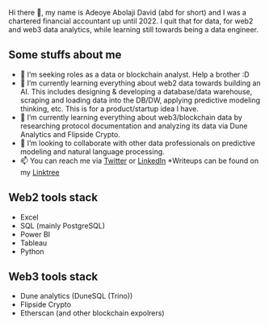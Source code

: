 Hi there 👋, my name is Adeoye Abolaji David (abd for short) and I was a chartered financial accountant up until 2022. 
I quit that for data, for web2 and web3 data analytics, while learning still towards being a data engineer. 

## Some stuffs about me
- 👀 I’m seeking roles as a data or blockchain analyst. Help a brother :D
- 🌱 I’m currently learning everything about web2 data towards building an AI. This includes designing & developing a database/data warehouse, scraping and loading data into the DB/DW, applying predictive modeling thinking, etc. This is for a product/startup idea I have. 
- 🌱 I’m currently learning everything about web3/blockchain data by researching protocol documentation and analyzing its data via Dune Analytics and Flipside Crypto.
- 💞️ I’m looking to collaborate with other data professionals on predictive modeling and natural language processing.
- 📫 You can reach me via [Twitter](https://twitter.com/abd010x) or [LinkedIn](https://www.linkedin.com/in/abolaji-david/)
*Writeups can be found on my [Linktree](https://linktr.ee/abd010x)

## Web2 tools stack
* Excel
* SQL (mainly PostgreSQL)
* Power BI
* Tableau
* Python

## Web3 tools stack
* Dune analytics (DuneSQL (Trino))
* Flipside Crypto
* Etherscan (and other blockchain expolrers)

<!---
abd01-0x/abd01-0x is a ✨ special ✨ repository because its `README.md` (this file) appears on your GitHub profile.
You can click the Preview link to take a look at your changes.
--->
